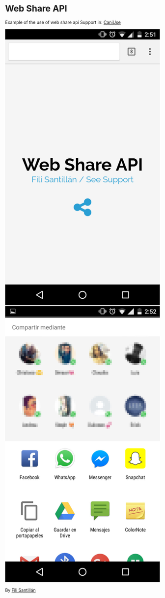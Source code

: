 # Web Share API
Example of the use of web share api
Support in: [CaniUse](https://caniuse.com/#feat=web-share)

![Web share - browser](https://github.com/FiliJS/web-share/blob/master/images/web-share-browser.jpg)
![Web share - browser](https://github.com/FiliJS/web-share/blob/master/images/web-share.jpg)

By [Fili Santillán](https://filisantillan.com)
